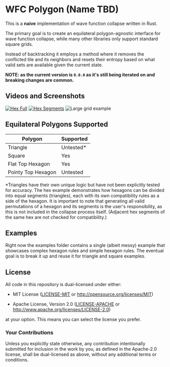 # WFC Polygon (Name TBD)

This is a **naive** implementation of wave function collapse written in Rust.

The primary goal is to create an equilateral polygon-agnostic interface for wave function collapse, while many other libraries only support standard square
grids.

Instead of backtracking it employs a method where it removes the conflicted tile and its neighbors and resets their entropy based on what valid sets are
available given the current state.

**NOTE: as the current version is `0.0.0` as it's still being iterated on and breaking changes are common.**

## Videos and Screenshots

[![Hex Full](https://github.com/StrikeForceZero/wfc_polygon/assets/983413/a8f188b2-2566-4883-9445-2403e0c8bc5b)](https://github.com/StrikeForceZero/wfc_polygon/assets/983413/c6588dc9-5b3b-4f7e-909f-5967f205f50b)
[![Hex Segments](https://github.com/StrikeForceZero/wfc_polygon/assets/983413/a8509148-82df-4739-a1ad-397cc076dd87)](https://github.com/StrikeForceZero/wfc_polygon/assets/983413/e2cce953-0381-4b25-aac4-64e8b9097eb4)
![Large grid example](https://github.com/StrikeForceZero/wfc_polygon/assets/983413/2157b0ca-de93-4b3d-885e-de87aab1f43d)

## Equilateral Polygons Supported

| Polygon            | Supported |
|--------------------|-----------|
| Triangle           | Untested* |
| Square             | Yes       |
| Flat Top Hexagon   | Yes       |
| Pointy Top Hexagon | Untested  |

*Triangles have their own unique logic but have not been explicitly tested for accuracy. The hex example demonstrates how hexagons can be divided into equal
segments (triangles), each with its own compatibility rules as a side of the hexagon. It is important to note that generating all valid permutations of a
hexagon and its segments is the user's responsibility, as this is not included in the collapse process itself. (Adjacent hex segments of the same hex are not
checked for compatibility.)

## Examples

Right now the examples folder contains a single (albeit messy) example that showcases complex hexagon rules and simple hexagon rules.
The eventual goal is to break it up and reuse it for triangle and square examples.

## License

All code in this repository is dual-licensed under either:

- MIT License ([LICENSE-MIT](LICENSE-MIT) or http://opensource.org/licenses/MIT)

- Apache License, Version 2.0 ([LICENSE-APACHE](LICENSE-APACHE) or http://www.apache.org/licenses/LICENSE-2.0)

at your option. This means you can select the license you prefer.

### Your Contributions

Unless you explicitly state otherwise, any contribution intentionally submitted for inclusion in the work by you, as defined in the Apache-2.0 license, shall be
dual-licensed as above, without any additional terms or conditions.
